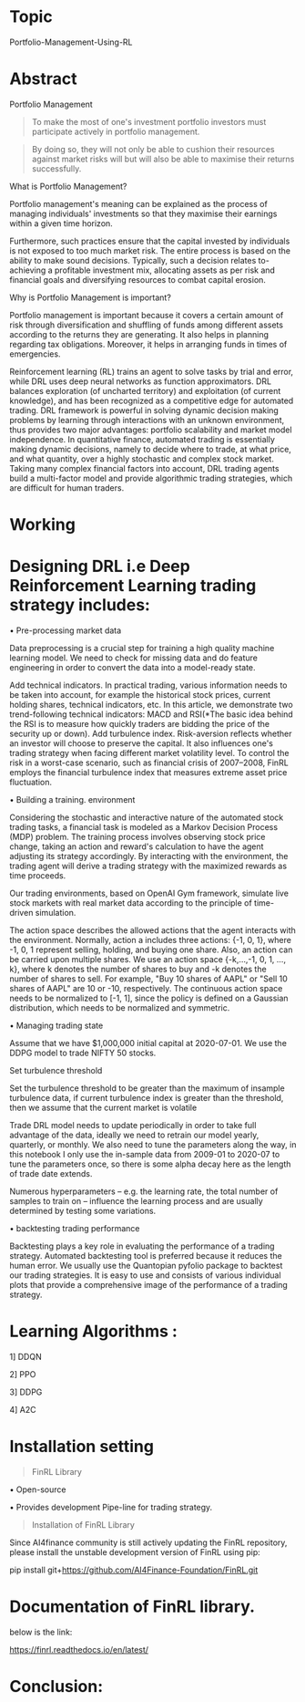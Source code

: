 # Topic

Portfolio-Management-Using-RL

# Abstract

Portfolio Management

> To make the most of one's investment portfolio investors must participate actively in portfolio
management.

> By doing so, they will not only be able to cushion their resources against market risks will 
but will also be able to maximise their returns successfully.

What is Portfolio Management?

Portfolio management's meaning can be explained as the process of managing individuals'
investments so that they maximise their earnings within a given time horizon. 

Furthermore, such practices ensure that the capital invested by individuals is not exposed to too much market risk.
The entire process is based on the ability to make sound decisions. 
Typically, such a decision relates to-achieving a profitable investment mix, allocating assets as per risk and financial goals and
diversifying resources to combat capital erosion.


Why is Portfolio Management is important?

Portfolio management is important because it covers a certain amount of risk through diversification and shuffling of funds among different assets according to the returns they are generating. 
It also helps in planning regarding tax obligations. Moreover, it helps in arranging funds in times of emergencies.

Reinforcement learning (RL) trains an agent to solve tasks by trial and error, while DRL uses deep neural networks as function approximators. DRL balances exploration (of uncharted territory) and exploitation (of current knowledge), and has been recognized as a competitive edge for automated trading. DRL framework is powerful in solving dynamic decision making problems by learning through interactions with an unknown environment, thus provides two major advantages: portfolio scalability and market model independence. In quantitative finance, automated trading is essentially making dynamic decisions, namely to decide where to trade, at what price, and what quantity, over a highly stochastic and complex stock market. Taking many complex financial factors into account, DRL trading agents build a multi-factor model and provide algorithmic trading strategies, which are difficult for human traders.

# Working

# Designing DRL i.e Deep Reinforcement Learning trading strategy includes:
 • Pre-processing market data 
 
 Data preprocessing is a crucial step for training a high quality machine learning model. We need to check for missing data and do feature engineering in order to convert the data into a model-ready state.

Add technical indicators. In practical trading, various information needs to be taken into account, for example the historical stock prices, current holding shares, technical indicators, etc. In this article, we demonstrate two trend-following technical indicators: MACD and RSI(*The basic idea behind the RSI is to measure how quickly traders are bidding the price of the security up or down).
Add turbulence index. Risk-aversion reflects whether an investor will choose to preserve the capital. It also influences one's trading strategy when facing different market volatility level. To control the risk in a worst-case scenario, such as financial crisis of 2007–2008, FinRL employs the financial turbulence index that measures extreme asset price fluctuation.
 
 • Building a training. environment 
 
 Considering the stochastic and interactive nature of the automated stock trading tasks, a financial task is modeled as a Markov Decision Process (MDP) problem. The training process involves observing stock price change, taking an action and reward's calculation to have the agent adjusting its strategy accordingly. By interacting with the environment, the trading agent will derive a trading strategy with the maximized rewards as time proceeds.

Our trading environments, based on OpenAI Gym framework, simulate live stock markets with real market data according to the principle of time-driven simulation.

The action space describes the allowed actions that the agent interacts with the environment. Normally, action a includes three actions: {-1, 0, 1}, where -1, 0, 1 represent selling, holding, and buying one share. Also, an action can be carried upon multiple shares. We use an action space {-k,…,-1, 0, 1, …, k}, where k denotes the number of shares to buy and -k denotes the number of shares to sell. For example, "Buy 10 shares of AAPL" or "Sell 10 shares of AAPL" are 10 or -10, respectively. The continuous action space needs to be normalized to [-1, 1], since the policy is defined on a Gaussian distribution, which needs to be normalized and symmetric.


 
 • Managing trading state 
 
 Assume that we have $1,000,000 initial capital at 2020-07-01. We use the DDPG model to trade NIFTY 50 stocks.
 
 Set turbulence threshold
 
Set the turbulence threshold to be greater than the maximum of insample turbulence data, if current turbulence index is greater than the threshold, then we assume that the current market is volatile
 
Trade
DRL model needs to update periodically in order to take full advantage of the data, ideally we need to retrain our model yearly, quarterly, or monthly. We also need to tune the parameters along the way, in this notebook I only use the in-sample data from 2009-01 to 2020-07 to tune the parameters once, so there is some alpha decay here as the length of trade date extends.

Numerous hyperparameters – e.g. the learning rate, the total number of samples to train on – influence the learning process and are usually determined by testing some variations. 
 

 
 • backtesting trading performance
 
 Backtesting plays a key role in evaluating the performance of a trading strategy. Automated backtesting tool is preferred because it reduces the human error. We usually use the Quantopian pyfolio package to backtest our trading strategies. It is easy to use and consists of various individual plots that provide a comprehensive image of the performance of a trading strategy.
 
 
 # Learning Algorithms :
   1] DDQN 
   
   2] PPO 
   
   3] DDPG 
   
   4] A2C 
   


# Installation setting

 > FinRL Library

• Open-source 

• Provides development Pipe-line for trading strategy.

>Installation of FinRL Library

Since AI4finance community is still actively updating the FinRL repository, please install the unstable development version of FinRL using pip:

pip install git+https://github.com/AI4Finance-Foundation/FinRL.git


# Documentation of FinRL library.
below is the link:

https://finrl.readthedocs.io/en/latest/

# Conclusion:






